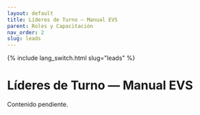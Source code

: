 ```yaml
---
layout: default
title: Líderes de Turno — Manual EVS
parent: Roles y Capacitación
nav_order: 2
slug: leads
---
```


{% include lang_switch.html slug="leads" %}

# Líderes de Turno — Manual EVS

Contenido pendiente.
